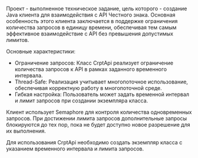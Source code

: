 Проект - выполненное техническое задание, цель которого - создание Java клиента для взаимодействия с API Честного знака. Основная особенность этого клиента заключается в поддержке ограничения количества запросов в единицу времени, обеспечивая тем самым эффективное взаимодействие с API без превышения допустимых лимитов.

Основные характеристики:
- Ограничение запросов: Класс CrptApi реализует ограничение количества запросов к API в рамках заданного временного интервала.
- Thread-Safe: Реализация учитывает многопоточное использование, обеспечивая корректную работу в многопоточной среде.
- Гибкая настройка: Пользователь может задать временной интервал и лимит запросов при создании экземпляра класса.

Клиент использует Semaphore для контроля количества одновременных запросов. При достижении лимита запросов дополнительные запросы блокируются до тех пор, пока не будет доступно новое разрешение для их выполнения.

Для использования CrptApi необходимо создать экземпляр класса с указанием временного интервала и лимита запросов.
